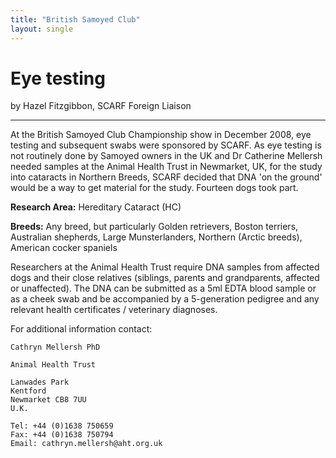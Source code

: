 ```yaml
---
title: "British Samoyed Club"
layout: single
---
```


# Eye testing

by Hazel Fitzgibbon,
SCARF Foreign Liaison

---

At the British Samoyed Club Championship show in December 2008, eye
testing and subsequent swabs were sponsored by SCARF. As eye testing is
not routinely done by Samoyed owners in the UK and Dr Catherine Mellersh
needed samples at the Animal Health Trust in Newmarket, UK, for the
study into cataracts in Northern Breeds, SCARF decided that DNA 'on
the ground' would be a way to get material for the study. Fourteen dogs
took part.

**Research Area:** Hereditary Cataract (HC)

**Breeds:** Any breed, but particularly Golden retrievers, Boston
terriers, Australian shepherds, Large Munsterlanders, Northern (Arctic
breeds), American cocker spaniels

Researchers at the Animal Health Trust require DNA samples from affected
dogs and their close relatives (siblings, parents and grandparents,
affected or unaffected). The DNA can be submitted as a 5ml EDTA blood
sample or as a cheek swab and be accompanied by a 5-generation pedigree
and any relevant health certificates / veterinary diagnoses.

For additional information contact:

```
Cathryn Mellersh PhD

Animal Health Trust

Lanwades Park
Kentford
Newmarket CB8 7UU
U.K.

Tel: +44 (0)1638 750659
Fax: +44 (0)1638 750794
Email: cathryn.mellersh@aht.org.uk
```
